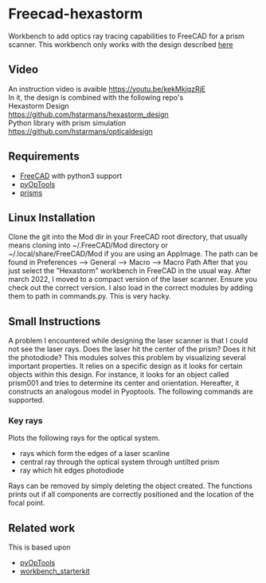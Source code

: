 # Freecad-hexastorm

Workbench to add optics ray tracing capabilities to FreeCAD for a prism scanner.
This workbench only works with the design described [here](https://github.com/hstarmans/hexastorm_design)


## Video
An instruction video is avaible https://youtu.be/kekMkjqzRjE  
In it, the design is combined with the following repo's  
Hexastorm Design  
https://github.com/hstarmans/hexastorm_design  
Python library with prism simulation  
https://github.com/hstarmans/opticaldesign  

## Requirements

- [FreeCAD](https://freecadweb.org/) with python3 support
- [pyOpTools](https://github.com/cihologramas/pyoptools)
- [prisms](https://github.com/hstarmans/opticaldesign)

## Linux Installation

Clone the git into the Mod dir in your FreeCAD root directory, that usually means cloning into ~/.FreeCAD/Mod
directory or ~/.local/share/FreeCAD/Mod if you are using an AppImage.
The path can be found in Preferences --> General --> Macro --> Macro Path
After that you just select the "Hexastorm" workbench in FreeCAD in the usual way. 
After march 2022, I moved to a compact version of the laser scanner.
Ensure you check out the correct version.
I also load in the correct modules by adding them to path in commands.py.
This is very hacky.



## Small Instructions

A problem I encountered while designing the laser scanner is that I could not see the laser rays.
Does the laser hit the center of the prism? Does it hit the photodiode?
This modules solves this problem by visualizing several important properties.
It relies on a specific design as it looks for certain objects within this design.
For instance, it looks for an object called prism001 and tries to determine its center and orientation.
Hereafter, it constructs an analogous model in Pyoptools.
The following commands are supported.  

### Key rays

Plots the following rays for the optical system.
- rays which form the edges of a laser scanline
- central ray through the optical system through untilted prism
- ray which hit edges photodiode

Rays can be removed by simply deleting the object created.
The functions prints out if all components are correctly positioned
and the location of the focal point.

## Related work
This is based upon  
- [pyOpTools](https://github.com/cihologramas/freecad-pyoptools/)
- [workbench_starterkit](https://github.com/FreeCAD/freecad.workbench_starterkit)

